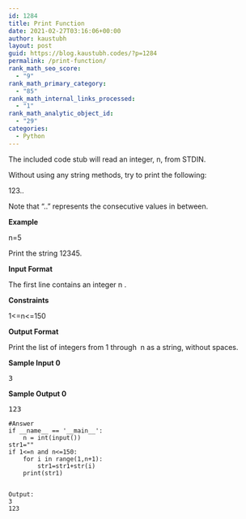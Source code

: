 ```yaml
---
id: 1284
title: Print Function
date: 2021-02-27T03:16:06+00:00
author: kaustubh
layout: post
guid: https://blog.kaustubh.codes/?p=1284
permalink: /print-function/
rank_math_seo_score:
  - "9"
rank_math_primary_category:
  - "85"
rank_math_internal_links_processed:
  - "1"
rank_math_analytic_object_id:
  - "29"
categories:
  - Python
---
```

The included code stub will read an integer, n, from STDIN.

Without using any string methods, try to print the following:

123..

Note that &#8220;..&#8221; represents the consecutive values in between.

**Example**

n=5

Print the string 12345.

**Input Format**

The first line contains an integer n .

**Constraints**

1<=n<=150

**Output Format**

Print the list of integers from 1 through  n as a string, without spaces.

**Sample Input 0**

<pre class="wp-block-preformatted">3
</pre>

**Sample Output 0**

<pre class="wp-block-preformatted">123</pre>

<pre class="wp-block-code"><code>#Answer
if __name__ == '__main__':
    n = int(input())
str1=""
if 1&lt;=n and n&lt;=150:
    for i in range(1,n+1):
        str1=str1+str(i)
    print(str1)
    </code></pre>

<pre class="wp-block-code"><code>Output:
3
123</code></pre>